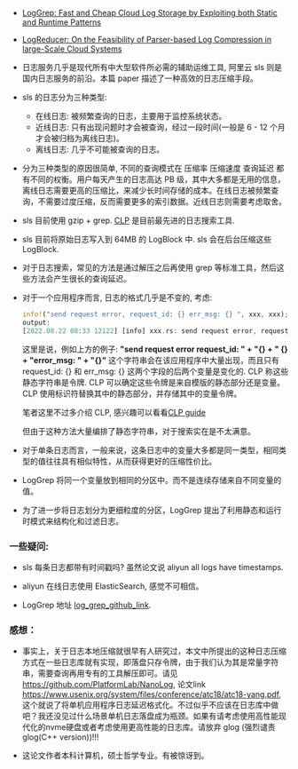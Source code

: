 - [LogGrep: Fast and Cheap Cloud Log Storage by Exploiting both Static and Runtime Patterns](https://web.cse.ohio-state.edu/~wang.7564/papers/eurosys23-final39.pdf)

- [LogReducer: On the Feasibility of Parser-based Log Compression in large-Scale Cloud Systems](https://www.usenix.org/system/files/fast21-wei.pdf)

- 日志服务几乎是现代所有中大型软件所必需的辅助运维工具, 阿里云 sls 则是国内日志服务的前沿。本篇 paper 描述了一种高效的日志压缩手段。

- sls 的日志分为三种类型:
  - 在线日志: 被频繁查询的日志，主要用于监控系统状态。
  - 近线日志: 只有出现问题时才会被查询，经过一段时间(一般是 6 - 12 个月才会被归档为离线日志)。
  - 离线日志: 几乎不可能被查询的日志。

- 分为三种类型的原因很简单, 不同的查询模式在 压缩率 压缩速度 查询延迟 都有不同的权衡。用户每天产生的日志高达 PB 级，其中大多都是无用的信息，离线日志需要更高的压缩比，来减少长时间存储的成本。在线日志被频繁查询，不需要过度压缩，反而需要更多的索引数据。近线日志则需要考虑取舍。

- sls 目前使用 gzip + grep. [CLP](https://www.usenix.org/system/files/osdi21-rodrigues.pdf) 是目前最先进的日志搜索工具.

- sls 目前将原始日志写入到 64MB 的 LogBlock 中. sls 会在后台压缩这些 LogBlock.

- 对于日志搜索，常见的方法是通过解压之后再使用 grep 等标准工具，然后这些方法会产生很长的查询延迟。

- 对于一个应用程序而言, 日志的格式几乎是不变的, 考虑:
  ```rust
  info!("send request error, request_id: {} err_msg: {} ", xxx, xxx);
  output:
  [2022.08.22 08:33 12122] [info] xxx.rs: send request error, request_id: 123i123i91209391dasd, err_msg: 1923iajkkad
  ```
  这里是说，例如上方的例子: **"send request error request_id: " + "{} + " {} + "error_msg: " + "{}"** 这个字符串会在该应用程序中大量出现，而且只有 request_id: {} 和 err_msg: {} 这两个字段的后两个变量是变化的. CLP 称这些静态字符串是令牌. CLP 可以确定这些令牌是来自模版的静态部分还是变量。CLP 使用标识符替换其中的静态部分，并存储其中的变量令牌。

  笔者这里不过多介绍 CLP, 感兴趣可以看看[CLP guide](/storage/fast-CLP.md)

  但由于这种方法大量编排了静态字符串，对于搜索实在是不太满意。

- 对于单条日志而言，一般来说，这条日志中的变量大多都是同一类型，相同类型的值往往具有相似特性，从而获得更好的压缩性价比。

- LogGrep 将同一个变量放到相同的分区中。而不是连续存储来自不同变量的值。

- 为了进一步将日志划分为更细粒度的分区，LogGrep 提出了利用静态和运行时模式来结构化和过滤日志。

### 一些疑问:
- sls 每条日志都带有时间戳吗? 虽然论文说 aliyun all logs have timestamps. 

- aliyun 在线日志使用 ElasticSearch, 感觉不可相信。

- LogGrep 地址 [log_grep_github_link](https://github.com/THUBear-wjy/LogGrep).


### 感想：
- 事实上，关于日志本地压缩就很早有人研究过，本文中所提出的这种日志压缩方式在一些日志库就有实现，即落盘只存令牌，由于我们认为其是常量字符串，需要查询再用专有的工具解压即可。请见 https://github.com/PlatformLab/NanoLog, 论文link https://www.usenix.org/system/files/conference/atc18/atc18-yang.pdf, 这个就说了将单机应用程序日志延迟格式化。不过似乎不应该在日志库中做吧？我还没见过什么场景单机日志落盘成为瓶颈。如果有请考虑使用高性能现代化的nvme硬盘或者考虑使用更高性能的日志库。请放弃 glog (强烈谴责 glog(C++ version))!!!

- 这论文作者本科计算机，硕士哲学专业。有被惊讶到。
